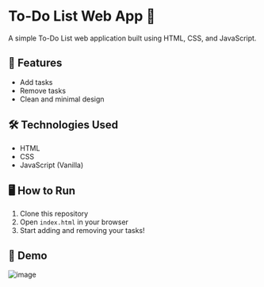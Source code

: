 # To-Do List Web App 📝

A simple To-Do List web application built using HTML, CSS, and JavaScript.

## 📌 Features
- Add tasks
- Remove tasks
- Clean and minimal design

## 🛠 Technologies Used
- HTML
- CSS
- JavaScript (Vanilla)

## 🖥 How to Run
1. Clone this repository
2. Open `index.html` in your browser
3. Start adding and removing your tasks!

## 🚀 Demo

![image](https://github.com/user-attachments/assets/df366b55-22e9-4c31-acfa-59e4c7affe74)
